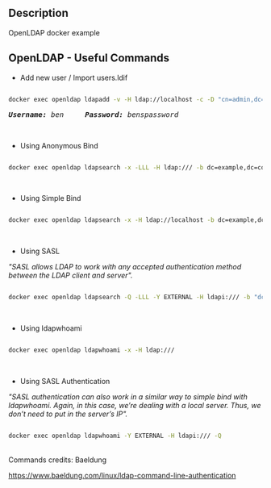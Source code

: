 ## Description

OpenLDAP docker example

## OpenLDAP - Useful Commands

- Add new user / Import users.ldif

```bash

docker exec openldap ldapadd -v -H ldap://localhost -c -D "cn=admin,dc=example,dc=com" -w admin -f /bitnami/openldap/ldif/users.ldif

```
<pre><em><strong>Username:</strong> ben     <strong>Password:</strong> benspassword </em>
</pre>

<br>

- Using Anonymous Bind

```bash

docker exec openldap ldapsearch -x -LLL -H ldap:/// -b dc=example,dc=com dn

```
<br>

- Using Simple Bind

```bash

docker exec openldap ldapsearch -x -H ldap://localhost -b dc=example,dc=com -D "cn=admin,dc=example,dc=com" -w admin

```
<br>

- Using SASL

<em>"SASL allows LDAP to work with any accepted authentication method between the LDAP client and server".</em>

```bash

docker exec openldap ldapsearch -Q -LLL -Y EXTERNAL -H ldapi:/// -b "dc=example,dc=com" dn

```
<br>

- Using ldapwhoami

```bash

docker exec openldap ldapwhoami -x -H ldap:///

```
<br>

- Using SASL Authentication

<em>"SASL authentication can also work in a similar way to simple bind with ldapwhoami. Again, in this case, we’re dealing with a local server. Thus, we don’t need to put in the server’s IP".</em>

```bash

docker exec openldap ldapwhoami -Y EXTERNAL -H ldapi:/// -Q

```

<br>
Commands credits: Baeldung

https://www.baeldung.com/linux/ldap-command-line-authentication
